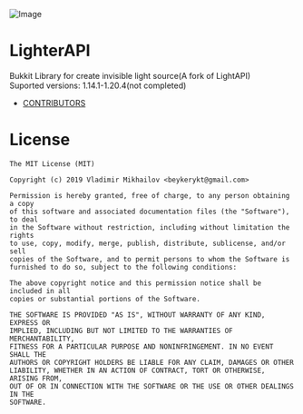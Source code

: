 ![Image](/images/logo5.png)

# LighterAPI

Bukkit Library for create invisible light source(A fork of LightAPI)  
Suported versions: 1.14.1-1.20.4(not completed)

- [CONTRIBUTORS](https://github.com/BeYkeRYkt/LightAPI/graphs/contributors)

# License

```
The MIT License (MIT)

Copyright (c) 2019 Vladimir Mikhailov <beykerykt@gmail.com>

Permission is hereby granted, free of charge, to any person obtaining a copy
of this software and associated documentation files (the "Software"), to deal
in the Software without restriction, including without limitation the rights
to use, copy, modify, merge, publish, distribute, sublicense, and/or sell
copies of the Software, and to permit persons to whom the Software is
furnished to do so, subject to the following conditions:

The above copyright notice and this permission notice shall be included in all
copies or substantial portions of the Software.

THE SOFTWARE IS PROVIDED "AS IS", WITHOUT WARRANTY OF ANY KIND, EXPRESS OR
IMPLIED, INCLUDING BUT NOT LIMITED TO THE WARRANTIES OF MERCHANTABILITY,
FITNESS FOR A PARTICULAR PURPOSE AND NONINFRINGEMENT. IN NO EVENT SHALL THE
AUTHORS OR COPYRIGHT HOLDERS BE LIABLE FOR ANY CLAIM, DAMAGES OR OTHER
LIABILITY, WHETHER IN AN ACTION OF CONTRACT, TORT OR OTHERWISE, ARISING FROM,
OUT OF OR IN CONNECTION WITH THE SOFTWARE OR THE USE OR OTHER DEALINGS IN THE
SOFTWARE.